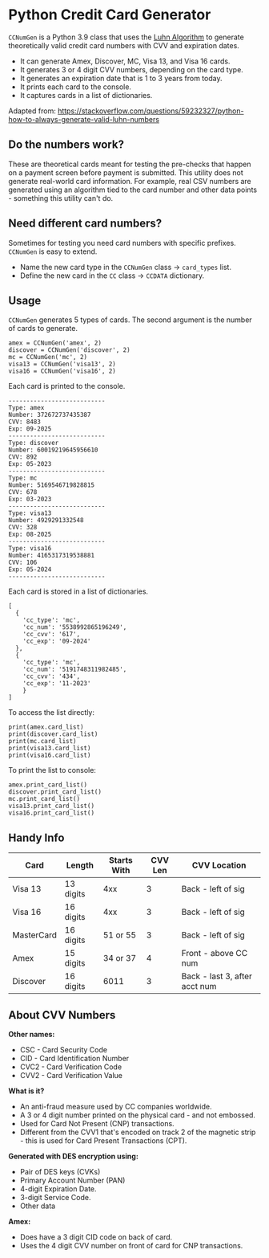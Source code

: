 # Python Credit Card Generator

`CCNumGen` is a Python 3.9 class that uses the [Luhn Algorithm](https://www.geeksforgeeks.org/luhn-algorithm/) to generate theoretically valid credit card numbers with CVV and expiration dates. 

* It can generate Amex, Discover, MC, Visa 13, and Visa 16 cards.
* It generates 3 or 4 digit CVV numbers, depending on the card type.
* It generates an expiration date that is 1 to 3 years from today.
* It prints each card to the console.
* It captures cards in a list of dictionaries. 

Adapted from: https://stackoverflow.com/questions/59232327/python-how-to-always-generate-valid-luhn-numbers

## Do the numbers work?

These are theoretical cards meant for testing the pre-checks that happen on a payment screen before payment is submitted. This utility does not generate real-world card information. For example, real CSV numbers are generated using an algorithm tied to the card number and other data points - something this utility can't do. 

## Need different card numbers?

Sometimes for testing you need card numbers with specific prefixes. `CCNumGen` is easy to extend. 

* Name the new card type in the `CCNumGen` class -> `card_types` list.
* Define the new card in the `CC` class -> `CCDATA` dictionary.

## Usage

`CCNumGen` generates 5 types of cards. The second argument is the number of cards to generate. 

```
amex = CCNumGen('amex', 2)
discover = CCNumGen('discover', 2)
mc = CCNumGen('mc', 2)
visa13 = CCNumGen('visa13', 2)
visa16 = CCNumGen('visa16', 2)
```

Each card is printed to the console.

```
---------------------------
Type: amex
Number: 372672737435387
CVV: 8483
Exp: 09-2025
---------------------------
Type: discover
Number: 60019219645956610
CVV: 892
Exp: 05-2023
---------------------------
Type: mc
Number: 5169546719828815
CVV: 678
Exp: 03-2023
---------------------------
Type: visa13
Number: 4929291332548
CVV: 328
Exp: 08-2025
---------------------------
Type: visa16
Number: 4165317319538881
CVV: 106
Exp: 05-2024
---------------------------
```

Each card is stored in a list of dictionaries. 

```
[
  {
    'cc_type': 'mc', 
    'cc_num': '5538992865196249', 
    'cc_cvv': '617', 
    'cc_exp': '09-2024'
  }, 
  {
    'cc_type': 'mc', 
    'cc_num': '5191748311982485', 
    'cc_cvv': '434', 
    'cc_exp': '11-2023'
    }
]
```

To access the list directly:

```
print(amex.card_list)
print(discover.card_list)
print(mc.card_list)
print(visa13.card_list)
print(visa16.card_list)
```

To print the list to console:

```
amex.print_card_list()
discover.print_card_list()
mc.print_card_list()
visa13.print_card_list()
visa16.print_card_list()
```

## Handy Info

| Card       | Length    | Starts With | CVV Len | CVV Location                  |
|------------|-----------|-------------|---------|-------------------------------|
| Visa 13    | 13 digits | 4xx         | 3       | Back - left of sig            |
| Visa 16    | 16 digits | 4xx         | 3       | Back - left of sig            |
| MasterCard | 16 digits | 51 or 55    | 3       | Back - left of sig            |
| Amex       | 15 digits | 34 or 37    | 4       | Front - above CC num          |
| Discover   | 16 digits | 6011        | 3       | Back - last 3, after acct num |


## About CVV Numbers

**Other names:** 

* CSC - Card Security Code
* CID - Card Identification Number
* CVC2 - Card Verification Code
* CVV2 - Card Verification Value

**What is it?**

* An anti-fraud measure used by CC companies worldwide.
* A 3 or 4 digit number printed on the physical card - and not embossed. 
* Used for Card Not Present (CNP) transactions.
* Different from the CVV1 that's encoded on track 2 of the magnetic strip - this is used for Card Present Transactions (CPT).

**Generated with DES encryption using:**

* Pair of DES keys (CVKs)
* Primary Account Number (PAN)
* 4-digit Expiration Date.
* 3-digit Service Code. 
* Other data

**Amex:**

* Does have a 3 digit CID code on back of card.
* Uses the 4 digit CVV number on front of card for CNP transactions. 
